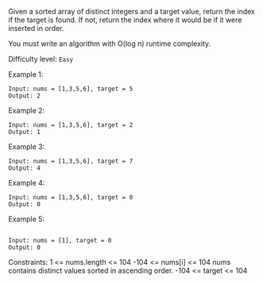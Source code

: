 Given a sorted array of distinct integers and a target value, return the index if the target is found.
If not, return the index where it would be if it were inserted in order.

   You must write an algorithm with O(log n) runtime complexity.

Difficulty level: `Easy`

Example 1:
```
Input: nums = [1,3,5,6], target = 5
Output: 2
```

Example 2:
```
Input: nums = [1,3,5,6], target = 2
Output: 1
```
Example 3:
```
Input: nums = [1,3,5,6], target = 7
Output: 4
```
Example 4:
```
Input: nums = [1,3,5,6], target = 0
Output: 0
```
Example 5:
```

Input: nums = [1], target = 0
Output: 0
``` 


Constraints:
1 <= nums.length <= 104
-104 <= nums[i] <= 104
nums contains distinct values sorted in ascending order.
-104 <= target <= 104
